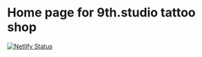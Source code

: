 # Home page for 9th.studio tattoo shop

[![Netlify Status](https://api.netlify.com/api/v1/badges/98d5c4c0-7a88-453f-91ef-59dbb80653c2/deploy-status)](https://app.netlify.com/sites/9th-studio/deploys)
